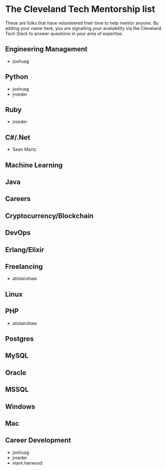 # The Cleveland Tech Mentorship list

These are folks that have volunteered their time to help mentor anyone. By adding your name here, you are signalling your availability via the Cleveland Tech Slack to answer questions in your area of expertise.

## Engineering Management
* joshuag

## Python
* joshuag
* jroeder

## Ruby
* jroeder

## C#/.Net
* Sean Martz
## Machine Learning

## Java

## Careers

## Cryptocurrency/Blockchain

## DevOps

## Erlang/Elixir

## Freelancing
* alistairshaw

## Linux

## PHP
* alistairshaw

## Postgres

## MySQL

## Oracle

## MSSQL

## Windows

## Mac

## Career Development
* joshuag
* jroeder
* mark.harwood
